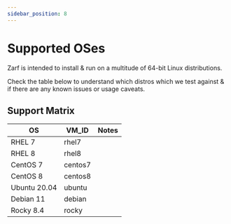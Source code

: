 ```yaml
---
sidebar_position: 8
---
```

# Supported OSes

Zarf is intended to install & run on a multitude of 64-bit Linux distributions.

Check the table below to understand which distros which we test against & if there are any known issues or usage caveats.

<!-- TODO: @JPERRY this support matrix could probably just go into a FAQ?  -->
## Support Matrix

| OS           | VM_ID   | Notes |
| ------------ | ------- | ----- |
| RHEL 7       | rhel7   |       |
| RHEL 8       | rhel8   |       |
| CentOS 7     | centos7 |       |
| CentOS 8     | centos8 |       |
| Ubuntu 20.04 | ubuntu  |       |
| Debian 11    | debian  |       |
| Rocky 8.4    | rocky   |       |
